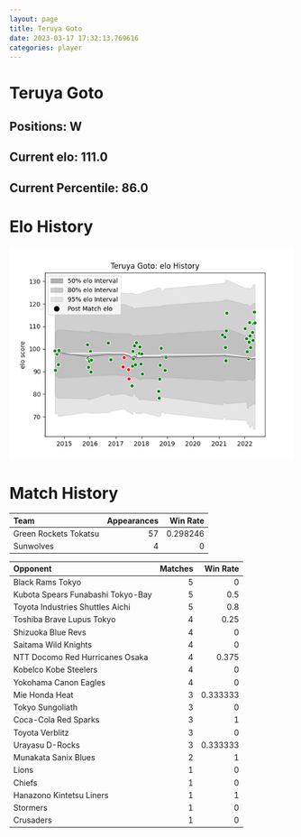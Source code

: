 ```yaml
---  
layout: page  
title: Teruya Goto  
date: 2023-03-17 17:32:13.769616  
categories: player  
---
```

# Teruya Goto

## Positions: W

## Current elo: 111.0

## Current Percentile: 86.0

# Elo History


![elo history](history_TeruyaGoto.png)
# Match History


| Team                  |   Appearances |   Win Rate |
|:----------------------|--------------:|-----------:|
| Green Rockets Tokatsu |            57 |   0.298246 |
| Sunwolves             |             4 |   0        |

| Opponent                          |   Matches |   Win Rate |
|:----------------------------------|----------:|-----------:|
| Black Rams Tokyo                  |         5 |   0        |
| Kubota Spears Funabashi Tokyo-Bay |         5 |   0.5      |
| Toyota Industries Shuttles Aichi  |         5 |   0.8      |
| Toshiba Brave Lupus Tokyo         |         4 |   0.25     |
| Shizuoka Blue Revs                |         4 |   0        |
| Saitama Wild Knights              |         4 |   0        |
| NTT Docomo Red Hurricanes Osaka   |         4 |   0.375    |
| Kobelco Kobe Steelers             |         4 |   0        |
| Yokohama Canon Eagles             |         4 |   0        |
| Mie Honda Heat                    |         3 |   0.333333 |
| Tokyo Sungoliath                  |         3 |   0        |
| Coca-Cola Red Sparks              |         3 |   1        |
| Toyota Verblitz                   |         3 |   0        |
| Urayasu D-Rocks                   |         3 |   0.333333 |
| Munakata Sanix Blues              |         2 |   1        |
| Lions                             |         1 |   0        |
| Chiefs                            |         1 |   0        |
| Hanazono Kintetsu Liners          |         1 |   1        |
| Stormers                          |         1 |   0        |
| Crusaders                         |         1 |   0        |